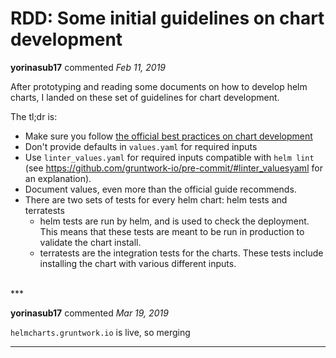 # RDD: Some initial guidelines on chart development

**yorinasub17** commented *Feb 11, 2019*

After prototyping and reading some documents on how to develop helm charts, I landed on these set of guidelines for chart development.

The tl;dr is:

- Make sure you follow [the official best practices on chart development](https://docs.helm.sh/chart_best_practices/)
- Don't provide defaults in `values.yaml` for required inputs
- Use `linter_values.yaml` for required inputs compatible with `helm lint` (see https://github.com/gruntwork-io/pre-commit/#linter_valuesyaml for an explanation).
- Document values, even more than the official guide recommends.
- There are two sets of tests for every helm chart: helm tests and terratests
    - helm tests are run by helm, and is used to check the deployment. This means that these tests are meant to be run in production to validate the chart install.
    - terratests are the integration tests for the charts. These tests include installing the chart with various different inputs.
<br />
***


**yorinasub17** commented *Mar 19, 2019*

`helmcharts.gruntwork.io` is live, so merging
***

